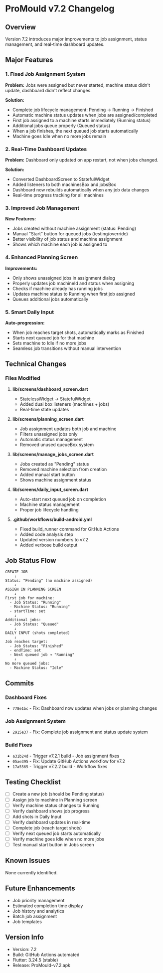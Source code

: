 # ProMould v7.2 Changelog

## Overview
Version 7.2 introduces major improvements to job assignment, status management, and real-time dashboard updates.

## Major Features

### 1. Fixed Job Assignment System
**Problem:** Jobs were assigned but never started, machine status didn't update, dashboard didn't reflect changes.

**Solution:**
- Complete job lifecycle management: Pending → Running → Finished
- Automatic machine status updates when jobs are assigned/completed
- First job assigned to a machine starts immediately (Running status)
- Additional jobs queue properly (Queued status)
- When a job finishes, the next queued job starts automatically
- Machine goes Idle when no more jobs remain

### 2. Real-Time Dashboard Updates
**Problem:** Dashboard only updated on app restart, not when jobs changed.

**Solution:**
- Converted DashboardScreen to StatefulWidget
- Added listeners to both machinesBox and jobsBox
- Dashboard now rebuilds automatically when any job data changes
- Real-time progress tracking for all machines

### 3. Improved Job Management
**New Features:**
- Jobs created without machine assignment (status: Pending)
- Manual "Start" button for queued jobs (testing/override)
- Better visibility of job status and machine assignment
- Shows which machine each job is assigned to

### 4. Enhanced Planning Screen
**Improvements:**
- Only shows unassigned jobs in assignment dialog
- Properly updates job machineId and status when assigning
- Checks if machine already has running jobs
- Updates machine status to Running when first job assigned
- Queues additional jobs automatically

### 5. Smart Daily Input
**Auto-progression:**
- When job reaches target shots, automatically marks as Finished
- Starts next queued job for that machine
- Sets machine to Idle if no more jobs
- Seamless job transitions without manual intervention

## Technical Changes

### Files Modified
1. **lib/screens/dashboard_screen.dart**
   - StatelessWidget → StatefulWidget
   - Added dual box listeners (machines + jobs)
   - Real-time state updates

2. **lib/screens/planning_screen.dart**
   - Job assignment updates both job and machine
   - Filters unassigned jobs only
   - Automatic status management
   - Removed unused queueBox system

3. **lib/screens/manage_jobs_screen.dart**
   - Jobs created as "Pending" status
   - Removed machine selection from creation
   - Added manual start button
   - Shows machine assignment status

4. **lib/screens/daily_input_screen.dart**
   - Auto-start next queued job on completion
   - Machine status management
   - Proper job lifecycle handling

5. **.github/workflows/build-android.yml**
   - Fixed build_runner command for GitHub Actions
   - Added code analysis step
   - Updated version numbers to v7.2
   - Added verbose build output

## Job Status Flow

```
CREATE JOB
    ↓
Status: "Pending" (no machine assigned)
    ↓
ASSIGN IN PLANNING SCREEN
    ↓
First job for machine:
  - Job Status: "Running"
  - Machine Status: "Running"
  - startTime: set
    ↓
Additional jobs:
  - Job Status: "Queued"
    ↓
DAILY INPUT (shots completed)
    ↓
Job reaches target:
  - Job Status: "Finished"
  - endTime: set
  - Next queued job → "Running"
    ↓
No more queued jobs:
  - Machine Status: "Idle"
```

## Commits

### Dashboard Fixes
- `778e1bc` - Fix: Dashboard now updates when jobs or planning changes

### Job Assignment System
- `2915e37` - Fix: Complete job assignment and status update system

### Build Fixes
- `a31b24d` - Trigger v7.2.1 build - Job assignment fixes
- `05ae395` - Fix: Update GitHub Actions workflow for v7.2
- `17a5565` - Trigger v7.2.2 build - Workflow fixes

## Testing Checklist

- [ ] Create a new job (should be Pending status)
- [ ] Assign job to machine in Planning screen
- [ ] Verify machine status changes to Running
- [ ] Verify dashboard shows job progress
- [ ] Add shots in Daily Input
- [ ] Verify dashboard updates in real-time
- [ ] Complete job (reach target shots)
- [ ] Verify next queued job starts automatically
- [ ] Verify machine goes Idle when no more jobs
- [ ] Test manual start button in Jobs screen

## Known Issues
None currently identified.

## Future Enhancements
- Job priority management
- Estimated completion time display
- Job history and analytics
- Batch job assignment
- Job templates

## Version Info
- Version: 7.2
- Build: GitHub Actions automated
- Flutter: 3.24.5 (stable)
- Release: ProMould-v7.2.apk
